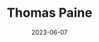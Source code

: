---
title: "Thomas Paine"
cc-type: person
born-on: 1737-02-09
date: 2023-06-07
died-on: 1809-06-08
hashtag: thomas-paine
tags:
  - activist
  - philosopher
  - writer
  - Age of Enlightenment
  - human being
  - dead at the moment
---